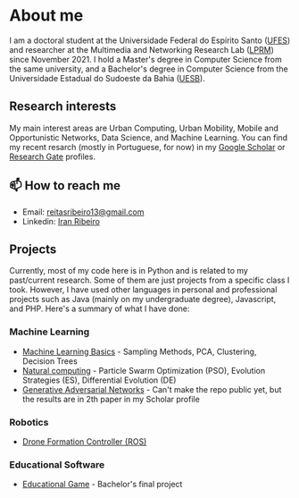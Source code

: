 # About me

I am a doctoral student at the Universidade Federal do Espírito Santo ([UFES](https://informatica.ufes.br/pt-br/pos-graduacao/PPGI)) and researcher at the Multimedia and Networking Research Lab ([LPRM](https://lprm.inf.ufes.br/)) since November 2021. I hold a Master's degree in Computer Science from the same university, and a Bachelor's degree in Computer Science from the Universidade Estadual do Sudoeste da Bahia ([UESB](http://www.uesb.br/)).

## Research interests

My main interest areas are Urban Computing, Urban Mobility, Mobile and Opportunistic Networks, Data Science, and Machine Learning. You can find my recent resarch (mostly in Portuguese, for now) in my [Google Scholar](https://scholar.google.com/citations?user=6-8aD00AAAAJ&hl=en) or [Research Gate](https://www.researchgate.net/profile/Iran-Ribeiro) profiles.

## 📫 How to reach me

- Email: reitasribeiro13@gmail.com
- Linkedin: [Iran Ribeiro](https://www.linkedin.com/in/iran-ribeiro-3a5abb91/)

## Projects

Currently, most of my code here is in Python and is related to my past/current research. Some of them are just projects from a specific class I took. However, I have used other languages in personal and professional projects such as Java (mainly on my undergraduate degree), Javascript, and PHP.
Here's a summary of what I have done:

### Machine Learning

- [Machine Learning Basics](https://github.com/ifribeiro/machine_learning) - Sampling Methods, PCA, Clustering, Decision Trees
- [Natural computing](https://github.com/ifribeiro/natural_computing) - Particle Swarm Optimization (PSO), Evolution Strategies (ES), Differential Evolution (DE)
- [Generative Adversarial Networks](https://github.com/ifribeiro/) - Can't make the repo public yet, but the results are in 2th paper in my Scholar profile

### Robotics

- [Drone Formation Controller (ROS)](https://github.com/ifribeiro/ros-formation-controller)

### Educational Software

- [Educational Game](https://github.com/ifribeiro/Memorizando) - Bachelor's final project



<!--
**ifribeiro/ifribeiro** is a ✨ _special_ ✨ repository because its `README.md` (this file) appears on your GitHub profile.

Here are some ideas to get you started:

- 🔭 I’m currently working on ...
- 🌱 I’m currently learning ...
- 👯 I’m looking to collaborate on ...
- 🤔 I’m looking for help with ...
- 💬 Ask me about ...
- 📫 How to reach me: ...
- 😄 Pronouns: ...
- ⚡ Fun fact: ...
-->

